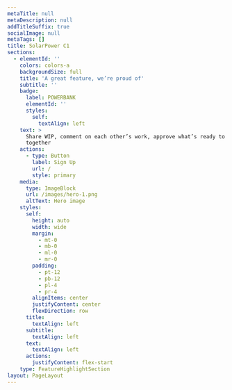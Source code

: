 ```yaml
---
metaTitle: null
metaDescription: null
addTitleSuffix: true
socialImage: null
metaTags: []
title: SolarPower C1
sections:
  - elementId: ''
    colors: colors-a
    backgroundSize: full
    title: 'A great feature, we’re proud of'
    subtitle: ''
    badge:
      label: POWERBANK
      elementId: ''
      styles:
        self:
          textAlign: left
    text: >
      Share WIP, comment on each other’s work, approve what’s ready to go, ship
      together
    actions:
      - type: Button
        label: Sign Up
        url: /
        style: primary
    media:
      type: ImageBlock
      url: /images/hero-1.png
      altText: Hero image
    styles:
      self:
        height: auto
        width: wide
        margin:
          - mt-0
          - mb-0
          - ml-0
          - mr-0
        padding:
          - pt-12
          - pb-12
          - pl-4
          - pr-4
        alignItems: center
        justifyContent: center
        flexDirection: row
      title:
        textAlign: left
      subtitle:
        textAlign: left
      text:
        textAlign: left
      actions:
        justifyContent: flex-start
    type: FeatureHighlightSection
layout: PageLayout
---
```

